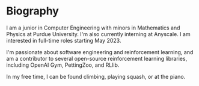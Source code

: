 <!--
**Rohan138/Rohan138** is a ✨ _special_ ✨ repository because its `README.md` (this file) appears on your GitHub profile.

Here are some ideas to get you started:

- 🔭 I’m currently working on ...
- 🌱 I’m currently learning ...
- 👯 I’m looking to collaborate on ...
- 🤔 I’m looking for help with ...
- 💬 Ask me about ...
- 📫 How to reach me: ...
- 😄 Pronouns: ...
- ⚡ Fun fact: ...
-->

# Biography
I am a junior in Computer Engineering with minors in Mathematics and Physics at Purdue University. I'm also currently interning at Anyscale. I am interested in full-time roles starting May 2023.

I'm passionate about software engineering and reinforcement learning, and am a contributor to several open-source reinforcement learning libraries, including OpenAI Gym, PettingZoo, and RLlib.

In my free time, I can be found climbing, playing squash, or at the piano.
